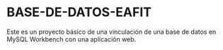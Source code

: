 # BASE-DE-DATOS-EAFIT
Este es un proyecto básico de una vinculación de una base de datos en MySQL Workbench con una aplicación web.